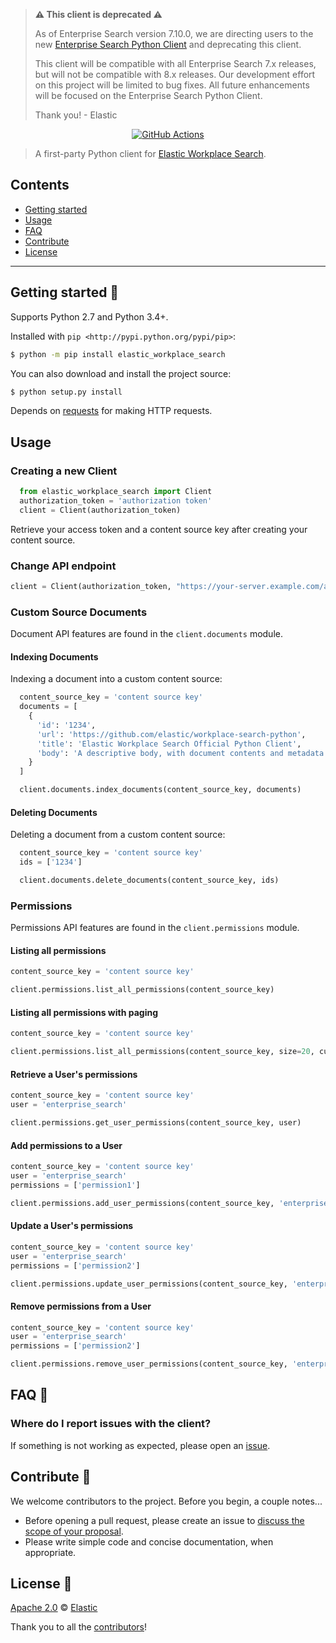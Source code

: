 > **⚠️ This client is deprecated ⚠️**
>
> As of Enterprise Search version 7.10.0, we are directing users to the new [Enterprise Search Python Client](https://github.com/elastic/enterprise-search-python) and
> deprecating this client.
>
> This client will be compatible with all Enterprise Search 7.x releases, but will not be compatible with 8.x releases. Our development effort on this project will
> be limited to bug fixes. All future enhancements will be focused on the Enterprise Search Python Client.
>
> Thank you! - Elastic

<p align="center"><a href="https://github.com/elastic/workplace-search-python/actions"><img src="https://github.com/elastic/workplace-search-python/workflows/CI/badge.svg" alt="GitHub Actions"></a>

> A first-party Python client for [Elastic Workplace Search](https://www.elastic.co/workplace-search).

## Contents

+ [Getting started](#getting-started-)
+ [Usage](#usage)
+ [FAQ](#faq-)
+ [Contribute](#contribute-)
+ [License](#license-)

***

## Getting started 🐣

Supports Python 2.7 and Python 3.4+.

Installed with
`pip <http://pypi.python.org/pypi/pip>`:

```bash
$ python -m pip install elastic_workplace_search
```

You can also download and install the project source:

```bash
$ python setup.py install
```

Depends on [requests](https://github.com/requests/requests) for making HTTP requests.

## Usage

### Creating a new Client

```python
  from elastic_workplace_search import Client
  authorization_token = 'authorization token'
  client = Client(authorization_token)
```

Retrieve your access token and a content source key after creating your content source.

### Change API endpoint

```python
client = Client(authorization_token, "https://your-server.example.com/api/ws/v1")
```

### Custom Source Documents

Document API features are found in the `client.documents` module.

#### Indexing Documents

Indexing a document into a custom content source:

```python
  content_source_key = 'content source key'
  documents = [
    {
      'id': '1234',
      'url': 'https://github.com/elastic/workplace-search-python',
      'title': 'Elastic Workplace Search Official Python Client',
      'body': 'A descriptive body, with document contents and metadata'
    }
  ]

  client.documents.index_documents(content_source_key, documents)
```

#### Deleting Documents

Deleting a document from a custom content source:

```python
  content_source_key = 'content source key'
  ids = ['1234']

  client.documents.delete_documents(content_source_key, ids)
```

### Permissions

Permissions API features are found in the `client.permissions` module.

#### Listing all permissions

```python
content_source_key = 'content source key'

client.permissions.list_all_permissions(content_source_key)
```

#### Listing all permissions with paging

```python
content_source_key = 'content source key'

client.permissions.list_all_permissions(content_source_key, size=20, current=2)
```

#### Retrieve a User's permissions

```python
content_source_key = 'content source key'
user = 'enterprise_search'

client.permissions.get_user_permissions(content_source_key, user)
```

#### Add permissions to a User

```python
content_source_key = 'content source key'
user = 'enterprise_search'
permissions = ['permission1']

client.permissions.add_user_permissions(content_source_key, 'enterprise_search', { 'permissions': permissions })
```

#### Update a User's permissions

```python
content_source_key = 'content source key'
user = 'enterprise_search'
permissions = ['permission2']

client.permissions.update_user_permissions(content_source_key, 'enterprise_search', { 'permissions': permissions })
```

#### Remove permissions from a User

```python
content_source_key = 'content source key'
user = 'enterprise_search'
permissions = ['permission2']

client.permissions.remove_user_permissions(content_source_key, 'enterprise_search', { 'permissions': permissions })
```

## FAQ 🔮

### Where do I report issues with the client?

If something is not working as expected, please open an [issue](https://github.com/elastic/workplace-search-python/issues/new).

## Contribute 🚀

We welcome contributors to the project. Before you begin, a couple notes...

+ Before opening a pull request, please create an issue to [discuss the scope of your proposal](https://github.com/elastic/workplace-search-python/issues).
+ Please write simple code and concise documentation, when appropriate.

## License 📗

[Apache 2.0](https://github.com/elastic/workplace-search-python/blob/master/LICENSE.txt) © [Elastic](https://github.com/elastic)

Thank you to all the [contributors](https://github.com/elastic/workplace-search-python/graphs/contributors)!
